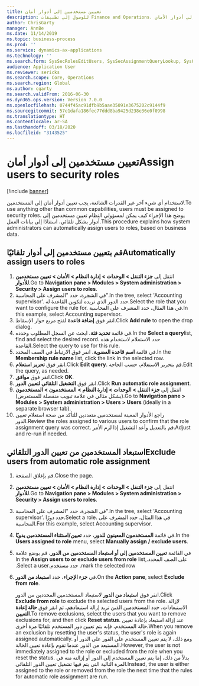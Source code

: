 ```yaml
---
title: تعيين مستخدمين إلى أدوار أمان
description: للوصول إلى تطبيقات Finance and Operations، يجب تعيين المستخدمين إلى أدوار الأمان.
author: ChrisGarty
manager: AnnBe
ms.date: 11/14/2019
ms.topic: business-process
ms.prod: ''
ms.service: dynamics-ax-applications
ms.technology: ''
ms.search.form: SysSecRolesEditUsers, SysSecAssignmentQueryLookup, SysQueryForm, SysSecRoleExcludeUsers
audience: Application User
ms.reviewer: sericks
ms.search.scope: Core, Operations
ms.search.region: Global
ms.author: cgarty
ms.search.validFrom: 2016-06-30
ms.dyn365.ops.version: Version 7.0.0
ms.openlocfilehash: 0744f45ac91dfb9b5aae35091e3675202c9144f9
ms.sourcegitcommit: 57e1dafa186fec77ddd8ba9425d238e36e0f0998
ms.translationtype: HT
ms.contentlocale: ar-SA
ms.lasthandoff: 03/18/2020
ms.locfileid: "3143525"
---
```

# <a name="assign-users-to-security-roles"></a><span data-ttu-id="84a6c-103">تعيين مستخدمين إلى أدوار أمان</span><span class="sxs-lookup"><span data-stu-id="84a6c-103">Assign users to security roles</span></span>

[!include [banner](../../includes/banner.md)]

<span data-ttu-id="84a6c-104">لاستخدام أي شيء آخر غير القدرات الشائعة، يجب تعيين أدوار أمان إلى المستخدمين.</span><span class="sxs-lookup"><span data-stu-id="84a6c-104">To use anything other than common capabilities, users must be assigned to security roles.</span></span> <span data-ttu-id="84a6c-105">يوضح هذا الإجراء كيف يمكن لمسؤولي النظام تعيين مستخدمين إلى أدوار بشكل تلقائي، استنادًا إلى بيانات العمل.</span><span class="sxs-lookup"><span data-stu-id="84a6c-105">This procedure explains how system administrators can automatically assign users to roles, based on business data.</span></span> 

## <a name="automatically-assign-users-to-roles"></a><span data-ttu-id="84a6c-106">قم بتعيين مستخدمين إلى أدوار تلقائيًا</span><span class="sxs-lookup"><span data-stu-id="84a6c-106">Automatically assign users to roles</span></span>
1. <span data-ttu-id="84a6c-107">انتقل إلى **جزء التنقل > الوحدات > إدارة النظام > الأمان > تعيين مستخدمين للأدوار**.</span><span class="sxs-lookup"><span data-stu-id="84a6c-107">Go to **Navigation pane > Modules > System administration > Security > Assign users to roles**.</span></span>
2. <span data-ttu-id="84a6c-108">في الشجرة، حدد "المشرف على المحاسبة".</span><span class="sxs-lookup"><span data-stu-id="84a6c-108">In the tree, select 'Accounting supervisor'.</span></span> <span data-ttu-id="84a6c-109">حدد الدور الذي تريده لتكوين القاعدة له.</span><span class="sxs-lookup"><span data-stu-id="84a6c-109">Select the role that you want to configure the rule for.</span></span> <span data-ttu-id="84a6c-110">في هذا المثال، حدد المشرف على المحاسبة.</span><span class="sxs-lookup"><span data-stu-id="84a6c-110">In this example, select Accounting supervisor.</span></span> 
3. <span data-ttu-id="84a6c-111">انقر فوق **إضافة قاعدة** لفتح مربع حوار الإسقاط‬.</span><span class="sxs-lookup"><span data-stu-id="84a6c-111">Click **Add rule** to open the drop dialog.</span></span>
4. <span data-ttu-id="84a6c-112">في قائمة **تحديد فئة**، ابحث عن السجل المطلوب وحدده.</span><span class="sxs-lookup"><span data-stu-id="84a6c-112">In the **Select a query**list, find and select the desired record.</span></span> <span data-ttu-id="84a6c-113">حدد الاستعلام لاستخدام هذه القاعدة.</span><span class="sxs-lookup"><span data-stu-id="84a6c-113">Select the query to use for this rule.</span></span>  
5. <span data-ttu-id="84a6c-114">في قائمة **اسم قاعدة العضوية**، انقر فوق الارتباط في الصف المحدد.</span><span class="sxs-lookup"><span data-stu-id="84a6c-114">In the **Membership rule name** list, click the link in the selected row.</span></span>
6. <span data-ttu-id="84a6c-115">انقر فوق **تحرير استعلام**.</span><span class="sxs-lookup"><span data-stu-id="84a6c-115">Click **Edit query**.</span></span> <span data-ttu-id="84a6c-116">قم بتحرير الاستعلام، حسب الحاجة.</span><span class="sxs-lookup"><span data-stu-id="84a6c-116">Edit the query, as needed.</span></span>  
7. <span data-ttu-id="84a6c-117">انقر فوق **موافق**.</span><span class="sxs-lookup"><span data-stu-id="84a6c-117">Click **OK**.</span></span>
8. <span data-ttu-id="84a6c-118">انقر فوق **التشغيل التلقائي لتعيين الدور**.</span><span class="sxs-lookup"><span data-stu-id="84a6c-118">Click **Run automatic role assignment**.</span></span>
9. <span data-ttu-id="84a6c-119">انتقل إلى **جزء التنقل > الوحدات > إدارة النظام > المستخدمون > المستخدمون** (بشكل مثالي في علامة تبويب منفصلة للمستعرض).</span><span class="sxs-lookup"><span data-stu-id="84a6c-119">Go to **Navigation pane > Modules > System administration > Users > Users** (ideally in a separate browser tab).</span></span>
10. <span data-ttu-id="84a6c-120">راجع الأدوار المعينة لمستخدمين متعددين للتأكد من صحة استعلام تعيين الدور.</span><span class="sxs-lookup"><span data-stu-id="84a6c-120">Review the roles assigned to various users to confirm that the role assignment query was correct.</span></span> <span data-ttu-id="84a6c-121">قم بالتعديل وأعد التشغيل إذا لزم الأمر.</span><span class="sxs-lookup"><span data-stu-id="84a6c-121">Adjust and re-run if needed.</span></span>

## <a name="exclude-users-from-automatic-role-assignment"></a><span data-ttu-id="84a6c-122">استبعاد المستخدمين من تعيين الدور التلقائي</span><span class="sxs-lookup"><span data-stu-id="84a6c-122">Exclude users from automatic role assignment</span></span>
1. <span data-ttu-id="84a6c-123">قم بإغلاق الصفحة.</span><span class="sxs-lookup"><span data-stu-id="84a6c-123">Close the page.</span></span>
2. <span data-ttu-id="84a6c-124">انتقل إلى **جزء التنقل > الوحدات > إدارة النظام > الأمان > تعيين مستخدمين للأدوار**.</span><span class="sxs-lookup"><span data-stu-id="84a6c-124">Go to **Navigation pane > Modules > System administration > Security > Assign users to roles**.</span></span>
3. <span data-ttu-id="84a6c-125">في الشجرة، حدد "المشرف على المحاسبة".</span><span class="sxs-lookup"><span data-stu-id="84a6c-125">In the tree, select 'Accounting supervisor'.</span></span> <span data-ttu-id="84a6c-126">حدد دورًا.</span><span class="sxs-lookup"><span data-stu-id="84a6c-126">Select a role.</span></span> <span data-ttu-id="84a6c-127">في هذا المثال، حدد المشرف على المحاسبة.</span><span class="sxs-lookup"><span data-stu-id="84a6c-127">For this example, select Accounting supervisor.</span></span>  
4. <span data-ttu-id="84a6c-128">في قائمة **المستخدمون المعينون للدور**، حدد **تعيين/استثناء المستخدمين يدويًا**.</span><span class="sxs-lookup"><span data-stu-id="84a6c-128">In the **Users assigned to role** menu, select **Manually assign / exclude users**.</span></span>
5. <span data-ttu-id="84a6c-129">في القائمة **‏‫تعيين المستخدمين إلى أو استبعاد المستخدمين من الدور**، قم بوضع علامة على الصف المحدد.</span><span class="sxs-lookup"><span data-stu-id="84a6c-129">In the **Assign users to or exclude users from role** list, mark the selected row.</span></span> <span data-ttu-id="84a6c-130">حدد مستخدم.</span><span class="sxs-lookup"><span data-stu-id="84a6c-130">Select a user.</span></span>  
6. <span data-ttu-id="84a6c-131">في  **جزء الإجراء**، حدد **استبعاد من الدور**.</span><span class="sxs-lookup"><span data-stu-id="84a6c-131">On the **Action pane**, select **Exclude from role**.</span></span>
    
    <span data-ttu-id="84a6c-132">انقر فوق **استبعاد من الدور** لاستبعاد المستخدمين المحددين من الدور.</span><span class="sxs-lookup"><span data-stu-id="84a6c-132">Click **Exclude from role** to exclude the selected users from the role.</span></span> <span data-ttu-id="84a6c-133">لإزالة الاستبعادات، حدد المستخدمين الذين تريد إزالة استبعادهم، ثم انقر فوق **حالة إعادة التعيين**.</span><span class="sxs-lookup"><span data-stu-id="84a6c-133">To remove exclusions, select the users that you want to remove exclusions for, and then click **Reset status**.</span></span> <span data-ttu-id="84a6c-134">عند إزالة استبعاد بإعادة تعيين حالة المستخدم، فإنه يتم تعيين دور المستخدم تلقائيًا مرة أخرى.</span><span class="sxs-lookup"><span data-stu-id="84a6c-134">When you remove an exclusion by resetting the user's status, the user's role is again assigned automatically.</span></span> <span data-ttu-id="84a6c-135">ومع ذلك، لا يتم تعيين المستخدم على الفور على الدور أو المستبعد من الدور عندما تقوم بإعادة تعيين الحالة.</span><span class="sxs-lookup"><span data-stu-id="84a6c-135">However, the user is not immediately assigned to the role or excluded from the role when you reset the status.</span></span> <span data-ttu-id="84a6c-136">بدلاً من ذلك، إما يتم تعيين المستخدم إلى الدور أو إزالته منه في المرة التالية التي يتم فيها تشغيل تعيين الدور التلقائي.</span><span class="sxs-lookup"><span data-stu-id="84a6c-136">Instead, the user is either assigned to the role or removed from the role the next time that the rules for automatic role assignment are run.</span></span>  
